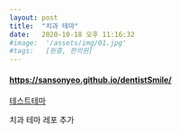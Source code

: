 ```yaml
---
layout: post
title:  "치과 테마"
date:   2020-10-18 오후 11:16:32
#image:  '/assets/img/01.jpg'
#tags:   [원흥, 한의원]
---
```


#### https://sansonyeo.github.io/dentistSmile/

[테스트테마](https://sansonyeo.github.io/dentistSmile/)

치과 테마 레포 추가